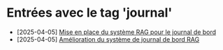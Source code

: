 # Entrées avec le tag 'journal'

- [2025-04-05] [Mise en place du système RAG pour le journal de bord](../entries/2025-04-05-mise-en-place-du-syst-me-rag-pour-le-journal-de-bord.md)
- [2025-04-05] [Amélioration du système de journal de bord RAG](../entries/2025-04-05-06-11-am-lioration-du-syst-me-de-journal-de-bord-rag.md)
